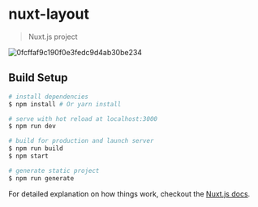 # nuxt-layout

> Nuxt.js project

![0fcffaf9c190f0e3fedc9d4ab30be234](https://user-images.githubusercontent.com/11635641/58920535-9a372100-876d-11e9-81e6-658d128d6cad.gif)

## Build Setup

``` bash
# install dependencies
$ npm install # Or yarn install

# serve with hot reload at localhost:3000
$ npm run dev

# build for production and launch server
$ npm run build
$ npm start

# generate static project
$ npm run generate
```

For detailed explanation on how things work, checkout the [Nuxt.js docs](https://github.com/nuxt/nuxt.js).

